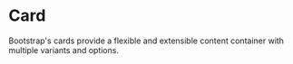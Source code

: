 # Card
Bootstrap's cards provide a flexible and extensible content container with multiple variants and options.

